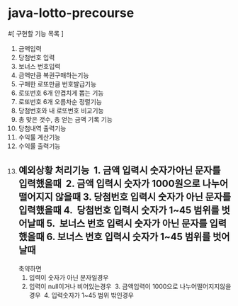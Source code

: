 # java-lotto-precourse
#[ 구현할 기능 목록 ]
1. 금액입력
2. 당첨번호 입력
3. 보너스 번호입력
4. 금액만큼 복권구매하는기능
5. 구매한 로또만큼 번호발급기능
6. 로또번호 6개 안겹치게 뽑는 기능
7. 로또번호 6개 오름차순 정렬기능
8. 당첨번호와 내 로또번호 비교기능
9. 총 맞은 갯수, 총 얻는 금액 기록 기능
10. 당첨내역  출력기능
11. 수익률 계산기능
12. 수익률 출력기능
13. 예외상황 처리기능
     1. 금액 입력시 숫자가아닌 문자를 입력했을때
     2. 금액 입력시 숫자가 1000원으로 나누어떨어지지 않을때
    3. 당첨번호 입력시 숫자가 아닌 문자를 입력했을때
    4.  당첨번호 입력시 숫자가 1~45 범위를 벗어날때
    5.  보너스 번호 입력시 숫자가 아닌 문자를 입력했을때
    6. 보너스 번호 입력시 숫자가 1~45 범위를 벗어날때
    -
    축약하면
    1. 입력이 숫자가 아닌 문자일경우
    2. 입력이 null이거나 비어있는경우
     3. 금액입력이 1000으로 나누어떨어지지않을경우
     4. 입력숫자가 1~45 범위 밖인경우

